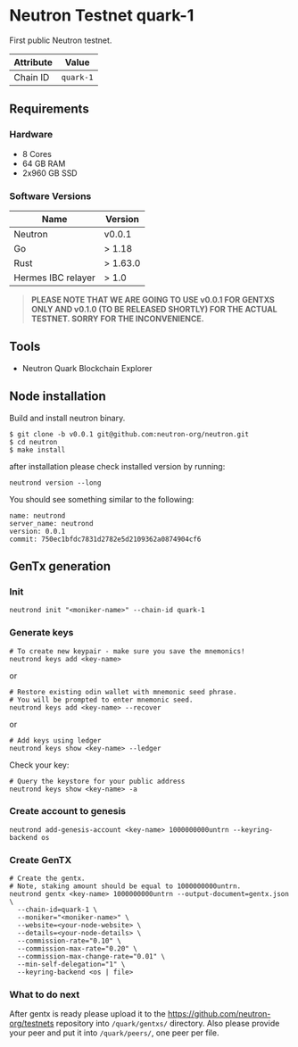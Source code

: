 # Neutron Testnet quark-1

First public Neutron testnet.
  
| Attribute | Value     |
|-----------|-----------|
| Chain ID  | `quark-1` |

## Requirements

### Hardware

* 8 Cores
* 64 GB RAM
* 2x960 GB SSD

### Software Versions

| Name               | Version  |
|--------------------|----------|
| Neutron            | v0.0.1   |
| Go                 | > 1.18   |
| Rust               | > 1.63.0 |
| Hermes IBC relayer | > 1.0    |

> **PLEASE NOTE THAT WE ARE GOING TO USE v0.0.1 FOR GENTXS ONLY AND v0.1.0 (TO BE RELEASED SHORTLY) FOR THE ACTUAL TESTNET. SORRY FOR THE INCONVENIENCE.**

## Tools

* Neutron Quark Blockchain Explorer

## Node installation

Build and install neutron binary. 

```
$ git clone -b v0.0.1 git@github.com:neutron-org/neutron.git
$ cd neutron
$ make install
```

after installation please check installed version by running:

`neutrond version --long`

You should see something similar to the following:
```
name: neutrond
server_name: neutrond
version: 0.0.1
commit: 750ec1bfdc7831d2782e5d2109362a0874904cf6
``` 


## GenTx generation

### Init
```bash:
neutrond init "<moniker-name>" --chain-id quark-1
```

### Generate keys

```bash:
# To create new keypair - make sure you save the mnemonics!
neutrond keys add <key-name> 
```

or
```
# Restore existing odin wallet with mnemonic seed phrase. 
# You will be prompted to enter mnemonic seed. 
neutrond keys add <key-name> --recover
```
or
```
# Add keys using ledger
neutrond keys show <key-name> --ledger
```

Check your key:
```
# Query the keystore for your public address 
neutrond keys show <key-name> -a
```

### Create account to genesis

```
neutrond add-genesis-account <key-name> 1000000000untrn --keyring-backend os
```

### Create GenTX

```
# Create the gentx.
# Note, staking amount should be equal to 1000000000untrn.
neutrond gentx <key-name> 1000000000untrn --output-document=gentx.json \
  --chain-id=quark-1 \
  --moniker="<moniker-name>" \
  --website=<your-node-website> \
  --details=<your-node-details> \
  --commission-rate="0.10" \
  --commission-max-rate="0.20" \
  --commission-max-change-rate="0.01" \
  --min-self-delegation="1" \
  --keyring-backend <os | file>
```

### What to do next

After gentx is ready please upload it to the https://github.com/neutron-org/testnets repository into `/quark/gentxs/` directory. Also please provide your peer and put it into  `/quark/peers/`, one peer per file.
